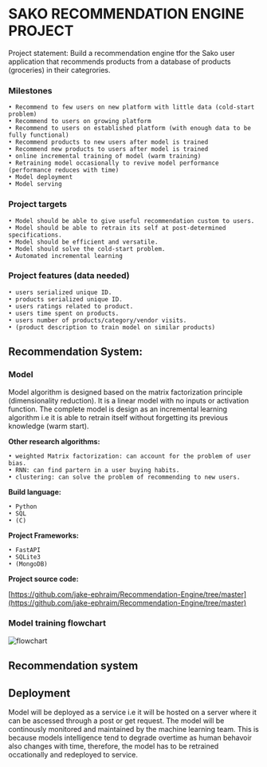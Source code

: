 # SAKO RECOMMENDATION ENGINE PROJECT

Project statement: Build a recommendation engine tfor the Sako user application that recommends products from a database of products (groceries) in their categrories. 

### Milestones

    • Recommend to few users on new platform with little data (cold-start problem)
    • Recommend to users on growing platform
    • Recommend to users on established platform (with enough data to be fully functional)
    • Recommend products to new users after model is trained
    • Recommend new products to users after model is trained
    • online incremental training of model (warm training)
    • Retraining model occasionally to revive model performance (performance reduces with time)
    • Model deployment
    • Model serving

### Project targets

    • Model should be able to give useful recommendation custom to users.
    • Model should be able to retrain its self at post-determined specifications.
    • Model should be efficient and versatile.
    • Model should solve the cold-start problem.
    • Automated incremental learning

### Project features (data needed)

    • users serialized unique ID.
    • products serialized unique ID.
    • users ratings related to product.
    • users time spent on products.
    • users number of products/category/vendor visits.
    • (product description to train model on similar products)

## Recommendation System:

### Model
Model algorithm is designed based on the matrix factorization principle (dimensionality reduction). It is a linear model with no inputs or activation function. The complete model is design as an incremental learning algorithm i.e it is able to retrain itself without forgetting its previous knowledge (warm start).

__Other research algorithms:__

    • weighted Matrix factorization: can account for the problem of user bias.
    • RNN: can find partern in a user buying habits.
    • clustering: can solve the problem of recommending to new users.

__Build language:__

    • Python
    • SQL
    • (C)

__Project Frameworks:__

    • FastAPI
    • SQLite3
    • (MongoDB)

__Project source code:__


[https://github.com/jake-ephraim/Recommendation-Engine/tree/master](https://github.com/jake-ephraim/Recommendation-Engine/tree/master)



### Model  training flowchart
![flowchart](https://github.com/jake-ephraim/Recommendation-Engine/raw/master/data/images/model%20flowchart.png)


## Recommendation system


## Deployment
Model will be deployed as a service i.e it will be hosted on a server where it can be ascessed through a post or get request. The model will be continously monitored and maintained by the machine learning team. This is because models intelligence tend to degrade overtime as human behavoir also changes with time, therefore, the model has to be retrained occationally and redeployed to service.


